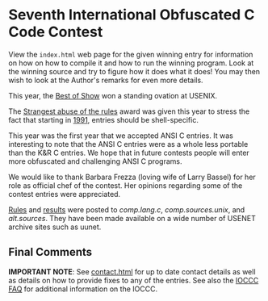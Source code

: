 # Seventh International Obfuscated C Code Contest

View the `index.html` web page for the given winning entry for information on how
on how to compile it and how to run the winning program.
Look at the winning source and try to figure how it does what it does!
You may then wish to look at the Author's remarks for even more details.

This year, the [Best of Show](theorem/index.html) won a standing ovation at USENIX.

The [Strangest abuse of the rules](stig/index.html) award was given this
year to stress the fact that starting in [1991](../years.html#1991), entries
should be shell-specific.

This year was the first year that we accepted ANSI C entries.  It was
interesting to note that the ANSI C entries were as a whole less portable than
the K&R C entries.  We hope that in future contests people will enter more
obfuscated and challenging ANSI C programs.

We would like to thank Barbara Frezza (loving wife of Larry Bassel) for
her role as official chef of the contest.  Her opinions regarding
some of the contest entries were appreciated.

[Rules](rules.txt) and [results](../years.html#1990) were
posted to _comp.lang.c_, _comp.sources.unix_, and _alt.sources_.  They have been made
available on a wide number of USENET archive sites such as uunet.


## Final Comments

**IMPORTANT NOTE**: See [contact.html](../contact.html) for up to date contact details
as well as details on how to provide fixes to any of the entries.
See also the [IOCCC FAQ](../faq.html) for additional information on the IOCCC.


<!--

    Copyright © 1984-2024 by Landon Curt Noll. All Rights Reserved.

    You are free to share and adapt this file under the terms of this license:

        Creative Commons Attribution-ShareAlike 4.0 International (CC BY-SA 4.0)

    For more information, see:

        https://creativecommons.org/licenses/by-sa/4.0/

-->
